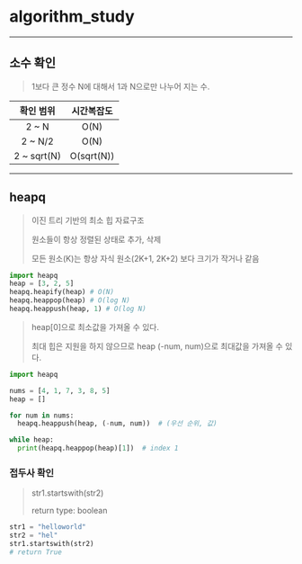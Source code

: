 # algorithm_study
___
## 소수 확인
> 1보다 큰 정수 N에 대해서 1과 N으로만 나누어 지는 수.

|확인 범위|시간복잡도|
|:---:|:---:|
|2 ~ N|O(N)|
|2 ~ N/2|O(N)|
|2 ~ sqrt(N)|O(sqrt(N))|
___

## heapq
> 이진 트리 기반의 최소 힙 자료구조
>
> 원소들이 항상 정렬된 상태로 추가, 삭제
>
> 모든 원소(K)는 항상 자식 원소(2K+1, 2K+2) 보다 크기가 작거나 같음
```python
import heapq
heap = [3, 2, 5]
heapq.heapify(heap) # O(N)
heapq.heappop(heap) # O(log N)
heapq.heappush(heap, 1) # O(log N)
```
> heap[0]으로 최소값을 가져올 수 있다.
>
> 최대 힙은 지원을 하지 않으므로 heap (-num, num)으로 최대값을 가져올 수 있다.
```python
import heapq

nums = [4, 1, 7, 3, 8, 5]
heap = []

for num in nums:
  heapq.heappush(heap, (-num, num))  # (우선 순위, 값)

while heap:
  print(heapq.heappop(heap)[1])  # index 1
```
### 접두사 확인
> str1.startswith(str2)
> 
> return type: boolean
```python
str1 = "helloworld"
str2 = "hel"
str1.startswith(str2)
# return True
```